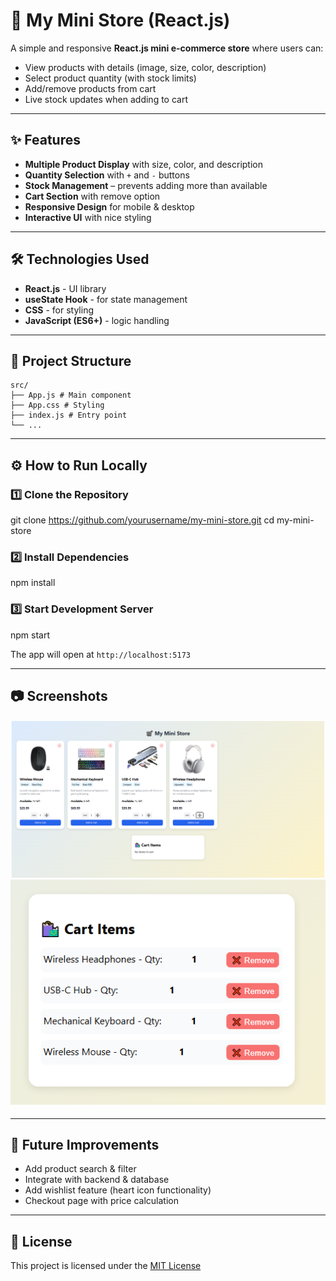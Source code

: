 # 🛒 My Mini Store (React.js)

A simple and responsive **React.js mini e-commerce store** where users can:
- View products with details (image, size, color, description)
- Select product quantity (with stock limits)
- Add/remove products from cart
- Live stock updates when adding to cart

---

## ✨ Features
- **Multiple Product Display** with size, color, and description
- **Quantity Selection** with `+` and `-` buttons
- **Stock Management** – prevents adding more than available
- **Cart Section** with remove option
- **Responsive Design** for mobile & desktop
- **Interactive UI** with nice styling

---

## 🛠️ Technologies Used
- **React.js** - UI library
- **useState Hook** - for state management
- **CSS** - for styling
- **JavaScript (ES6+)** - logic handling

---

## 📂 Project Structure

```
src/
├── App.js # Main component
├── App.css # Styling
├── index.js # Entry point
└── ...

```


---

## ⚙️ How to Run Locally

### 1️⃣ Clone the Repository
git clone https://github.com/yourusername/my-mini-store.git
cd my-mini-store


### 2️⃣ Install Dependencies
npm install


### 3️⃣ Start Development Server
npm start

The app will open at `http://localhost:5173`

---

## 📷 Screenshots


![Screenshot 1](./public/images/Capture-1.PNG)   
![Screenshot 2](./public/images/Capture-2.PNG)   

---

## 🔮 Future Improvements
- Add product search & filter
- Integrate with backend & database
- Add wishlist feature (heart icon functionality)
- Checkout page with price calculation

---


## 📜 License
This project is licensed under the [MIT License](https://github.com/gohilgautam/MIT-Licence/blob/main/LICENSE)
